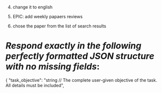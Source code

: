 

4. change it to english

8. EPIC: add weekly papaers reviews 

9. chose the paper from the list of search results


# *Respond exactly in the following perfectly formatted JSON structure with no missing fields*:
{
  "task_objective": "string // The complete user-given objective of the task. All details must be included",